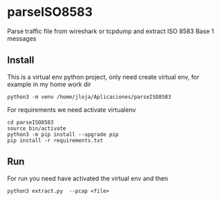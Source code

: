 # parseISO8583
Parse traffic file from wireshark or tcpdump and extract ISO 8583 Base 1 messages

## Install

This is a virtual env python project, only need create virtual env, for example in my home work dir

```console
python3 -m venv /home/jloja/Aplicaciones/parseISO8583
```

For requirements we need activate virtualenv

```console
cd parseISO8583
source bin/activate
python3 -m pip install --upgrade pip
pip install -r requirements.txt
```

## Run

For run you need have activated the virtual env and then

```console
python3 extract.py  --pcap <file>
```